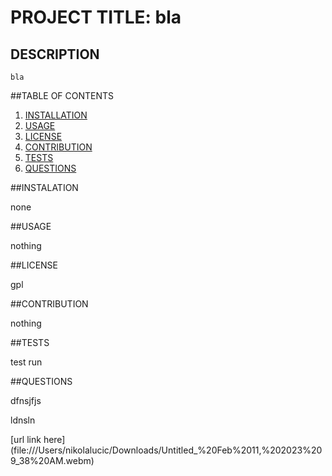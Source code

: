 
  # PROJECT TITLE: bla

  ## DESCRIPTION

    bla

  ##TABLE OF CONTENTS

  1. [INSTALLATION](#installation)
  2. [USAGE](#usage)
  3. [LICENSE](#license)
  4. [CONTRIBUTION](#contibution)
  5. [TESTS](#tests)
  6. [QUESTIONS](#questions)

  ##INSTALATION

  none

  ##USAGE

  nothing

  ##LICENSE

  gpl

  ##CONTRIBUTION

  nothing
 

  ##TESTS
  
  test run

  ##QUESTIONS

  dfnsjfjs

  ldnsln

    
  [url link here] (file:///Users/nikolalucic/Downloads/Untitled_%20Feb%2011,%202023%209_38%20AM.webm)
